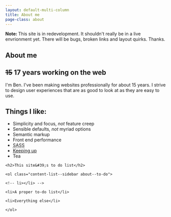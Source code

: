 ```yaml
---
layout: default-multi-column
title: About me
page-class: about
---
```



<section class="content__primary  content-primary__multi-column">
<div class="callout callout--full">
    <p><b>Note: </b> This site is in redevelopment. It shouldn't really be in a live envrionment yet. There will be bugs, broken links and layout quirks. Thanks.</p>
</div>
<h1 class="post--head__primary">About me</h1>
<h2 class="post--head__subhead"><del>15</del> 17 years working on the web</h2>

<p>I&#39;m Ben. I&#39;ve been making websites professionally for about 15 years. I strive to design user experiences that are as good to look at as they are easy to use.</p>

<h2>Things I like:</h2>

<ul class="about-me__preferences">
    <li>Simplicity and focus, <em class="not">not</em> feature creep</li>
    <li>Sensible defaults, <em class="not">not</em> myriad options</li>
    <li>Semantic markup</li>
    <li>Front end performance</li>
    <li><abbr title="Syntactically Awesome Stylesheets">SASS</abbr></li>
    <li><a href="/blog/knowing-the-questions/">Keeping up</a></li>
    <li>Tea</li>
</ul>

</section>

<aside role="supplmental"  class="content__supplemental">
   
    <h2>This site&#39;s to do list</h2>
    
    <ol class="content-list--sidebar about--to-do">

    <!-- li></li> -->

    <li>A proper to-do list</li>  
    
    <li>Everything else</li>
    
<!--
    <li>sitemap.xml</li>
       
    <li> A real &lsquo;About&rsquo;</li>

    <li> Font mixin - return better line height and pass margin as callback</li>

    <li> Optimisation - a whole posts worth on it's own</li>

    <li> Write performance optimisation post (as above) </li>

    <li> 404</li>

    <li> Homepage - design </li>

    <li> Update footer - better icons, include jekyll</li>

    <li> Testing - all the devices</li>

    <li> <del>Header logo - change Monoton font</del></li>

    <li> <del>Portfolio - layout and case studies. Use side bar as sub naviagtion </del></li>

    <li> <del>Contact - form provider</del></li>

    <li> <del>Footer - design and links etc</del></li>



    <li> <del>OldIE - what to do</del></li>

    <li><del>Analytics - Tag manager</del></li>

    <li><del>Page titles</del></li>

    <li><del>Webmaster tools</del></li>

    <li> <del>Typography - list items</del></li>



    <li> <del>Better tag line</del></li>

    <li><del>Active state for sub nav</del></li>

    <li> <del>Remove fixed positioning at lower resolution</del></li>
-->

    </ol>
</aside>

